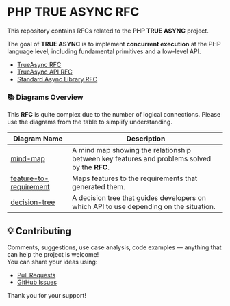 # PHP TRUE ASYNC RFC

This repository contains RFCs related to the **PHP TRUE ASYNC** project.

The goal of **TRUE ASYNC** is to implement **concurrent execution** at the PHP language level, including fundamental primitives and a low-level API.

* [TrueAsync RFC](basic.md)
* [TrueAsync API RFC](true-async-api-rfc.md)
* [Standard Async Library RFC](standard-async-library.md)

### 📚 Diagrams Overview

This **RFC** is quite complex due to the number of logical connections.
Please use the diagrams from the table to simplify understanding.

| Diagram Name                                                  | Description                                                                                  |
|---------------------------------------------------------------|----------------------------------------------------------------------------------------------|
| [mind-map](diagrams/mind-map.svg)                             | A mind map showing the relationship between key features and problems solved by the **RFC**. |
| [feature-to-requirement](diagrams/feature-to-requirement.svg) | Maps features to the requirements that generated them.                                       |
| [decision-tree](diagrams/decision-tree.svg)                   | A decision tree that guides developers on which API to use depending on the situation.       |

## 💡 Contributing

Comments, suggestions, use case analysis, code examples — anything that can help the project is welcome!  
You can share your ideas using:

- [Pull Requests](https://github.com/EdmondDantes/php-true-async-rfc/pulls)
- [GitHub Issues](https://github.com/EdmondDantes/php-true-async-rfc/issues)

Thank you for your support!
